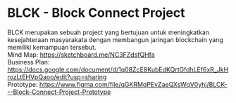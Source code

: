 # BLCK - Block Connect Project
BLCK merupakan sebuah project yang bertujuan untuk meningkatkan kesejahteraan masyarakata dengan membangun jaringan blockchain yang memiliki kemampuan tersebut. </br>
Mind Map: https://sketchboard.me/NC3FZdsfQHfa </br>
Business Plan: https://docs.google.com/document/d/1q08ZcE8KubEdKQrtGfdhLEf6xR_JkHrozLtEHVpQaoo/edit?usp=sharing </br>
Prototype: https://www.figma.com/file/qGKRMqPEvZaeQXsWqV0yhj/BLCK---Block-Connect-Project-Prototype

